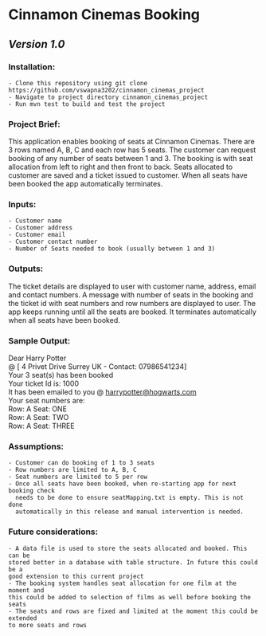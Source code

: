 # **Cinnamon Cinemas Booking**
## ***Version 1.0***

### **Installation:**
    - Clone this repository using git clone https://github.com/vswapna3202/cinnamon_cinemas_project
    - Navigate to project directory cinnamon_cinemas_project 
    - Run mvn test to build and test the project

### **Project Brief:** 
This application enables booking of seats at Cinnamon Cinemas. There are 3 rows named
A, B, C and each row has 5 seats. The customer can request booking of any number of
seats between 1 and 3. The booking is with seat allocation from left to right and then
front to back. Seats allocated to customer are saved and a ticket issued to customer.
When all seats have been booked the app automatically terminates.

### **Inputs:**
    - Customer name
    - Customer address
    - Customer email
    - Customer contact number
    - Number of Seats needed to book (usually between 1 and 3)

### **Outputs:**
The ticket details are displayed to user with customer name, address, email and 
contact numbers. A message with number of seats in the booking and the ticket id with 
seat numbers and row numbers are displayed to user.
The app keeps running until all the seats are booked. It terminates automatically when
all seats have been booked.


### **Sample Output:**
Dear Harry Potter  
@ [ 4 Privet Drive Surrey UK - Contact:  07986541234]  
Your 3 seat(s) has been booked  
Your ticket Id is: 1000  
It has been emailed to you @ harrypotter@hogwarts.com  
Your seat numbers are:  
Row: A Seat: ONE  
Row: A Seat: TWO  
Row: A Seat: THREE  

### **Assumptions:**
    - Customer can do booking of 1 to 3 seats
    - Row numbers are limited to A, B, C
    - Seat numbers are limited to 5 per row
    - Once all seats have been booked, when re-starting app for next booking check
      needs to be done to ensure seatMapping.txt is empty. This is not done 
      automatically in this release and manual intervention is needed.

### **Future considerations:**
    - A data file is used to store the seats allocated and booked. This can be
    stored better in a database with table structure. In future this could be a 
    good extension to this current project
    - The booking system handles seat allocation for one film at the moment and 
    this could be added to selection of films as well before booking the seats
    - The seats and rows are fixed and limited at the moment this could be extended
    to more seats and rows